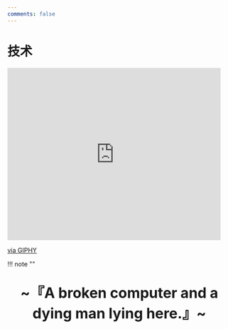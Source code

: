 ```yaml
---
comments: false
---
```


# 技术

<iframe src="https://giphy.com/embed/wvQIqJyNBOCjK" width="480" height="387" frameBorder="0" class="giphy-embed" allowFullScreen></iframe><p><a href="https://giphy.com/gifs/glee-image-wiki-wvQIqJyNBOCjK">via GIPHY</a></p>


!!! note "" 
    <br><br>
    <div align="center" style="font-size:32px;font-weight:bold">
        ~『A broken computer and a dying man lying here.』~
    </div>
    <br><br>